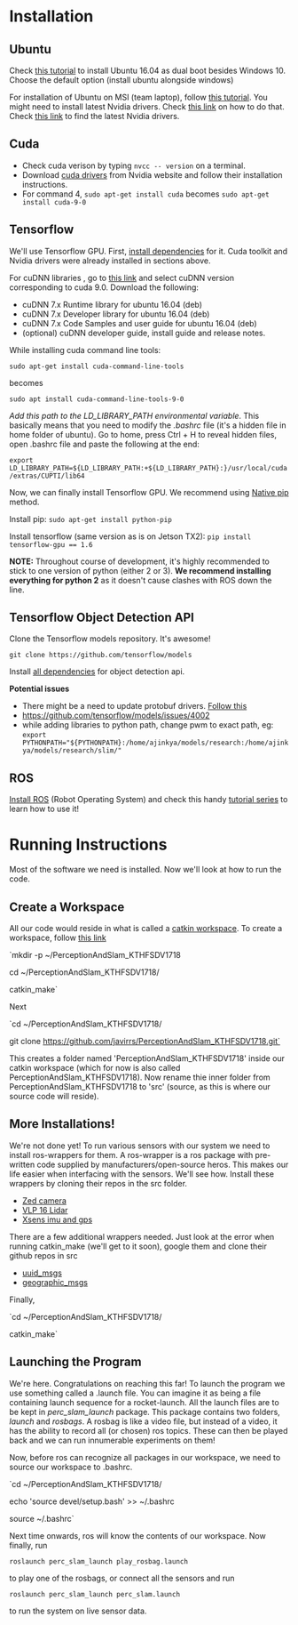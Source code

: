 # Installation 

## Ubuntu
Check [this tutorial](https://youtu.be/qNeJvujdB-0) to install Ubuntu 16.04 as dual boot besides Windows 10. Choose the default option (install ubuntu alongside windows)

For installation of Ubuntu on MSI (team laptop), follow [this tutorial](https://medium.com/@gentra/how-to-install-ubuntu-16-04-on-msi-ge62-6qc-ae4f30f50465). You might need to install latest Nvidia drivers. Check [this link](https://tecadmin.net/install-latest-nvidia-drivers-ubuntu/) on how to do that. Check [this link](http://www.nvidia.com/Download/index.aspx?lang=en-us) to find the latest Nvidia drivers.

## Cuda
- Check cuda verison by typing `nvcc -- version` on a terminal. 
- Download [cuda drivers](https://developer.nvidia.com/cuda-90-download-archive?target_os=Linux&target_arch=x86_64&target_distro=Ubuntu&target_version=1604&target_type=debnetwork
) from Nvidia website and follow their installation instructions. 
- For command 4, `sudo apt-get install cuda` becomes `sudo apt-get install cuda-9-0`

## Tensorflow
We'll use Tensorflow GPU. First, [install dependencies](https://www.tensorflow.org/install/install_linux#tensorflow_gpu_support) for it. Cuda toolkit and Nvidia drivers were already installed in sections above. 

For cuDNN libraries , go to [this link](https://developer.nvidia.com/rdp/cudnn-archive) and select cuDNN version corresponding to cuda 9.0. Download the following:
- cuDNN 7.x Runtime library for ubuntu 16.04 (deb)
- cuDNN 7.x Developer library for ubuntu 16.04 (deb)
- cuDNN 7.x Code Samples and user guide for ubuntu 16.04 (deb)
- (optional) cuDNN developer guide, install guide and release notes.

While installing cuda command line tools:

`sudo apt-get install cuda-command-line-tools`

becomes

`sudo apt install cuda-command-line-tools-9-0`

*Add this path to the LD_LIBRARY_PATH environmental variable*. This basically means that you need to modify the *.bashrc* file (it's a hidden file in home folder of ubuntu). Go to home, press Ctrl + H to reveal hidden files, open .bashrc file and paste the following at the end:

`export LD_LIBRARY_PATH=${LD_LIBRARY_PATH:+${LD_LIBRARY_PATH}:}/usr/local/cuda/extras/CUPTI/lib64`

Now, we can finally install Tensorflow GPU. We recommend using [Native pip](https://www.tensorflow.org/install/install_linux#InstallingNativePip) method. 

Install pip: `sudo apt-get install python-pip`

Install tensorflow (same version as is on Jetson TX2): `pip install tensorflow-gpu == 1.6`

**NOTE:** Throughout course of development, it's highly recommended to stick to one version of python (either 2 or 3). **We recommend installing everything for python 2** as it doesn't cause clashes with ROS down the line.

## Tensorflow Object Detection API
Clone the Tensorflow models repository. It's awesome!

`git clone https://github.com/tensorflow/models` 

Install [all dependencies](https://github.com/tensorflow/models/blob/master/research/object_detection/g3doc/installation.md
) for object detection api.

**Potential issues**

- There might be a need to update protobuf drivers. [Follow this](https://gist.github.com/sofyanhadia/37787e5ed098c97919b8c593f0ec44d8)
- https://github.com/tensorflow/models/issues/4002
- while adding libraries to python path, change pwm to exact path, eg:
`export PYTHONPATH="${PYTHONPATH}:/home/ajinkya/models/research:/home/ajinkya/models/research/slim/"`

## ROS
[Install ROS](http://wiki.ros.org/kinetic/Installation/Ubuntu) (Robot Operating System) and check this handy [tutorial series](https://www.youtube.com/playlist?list=PLk51HrKSBQ8-jTgD0qgRp1vmQeVSJ5SQC) to learn how to use it!

# Running Instructions
Most of the software we need is installed. Now we'll look at how to run the code.

## Create a Workspace
All our code would reside in what is called a [catkin workspace](http://wiki.ros.org/catkin/workspaces). To create a workspace, follow [this link](http://wiki.ros.org/catkin/Tutorials/create_a_workspace) 

`mkdir -p ~/PerceptionAndSlam_KTHFSDV1718

cd ~/PerceptionAndSlam_KTHFSDV1718/

catkin_make`

Next

`cd ~/PerceptionAndSlam_KTHFSDV1718/

git clone https://github.com/javirrs/PerceptionAndSlam_KTHFSDV1718.git`

This creates a folder named 'PerceptionAndSlam_KTHFSDV1718' inside our catkin workspace (which for now is also called PerceptionAndSlam_KTHFSDV1718). Now rename thie inner folder from PerceptionAndSlam_KTHFSDV1718 to 'src' (source, as this is where our source code will reside). 

## More Installations!
We're not done yet! To run various sensors with our system we need to install ros-wrappers for them. A ros-wrapper is a ros package with pre-written code supplied by manufacturers/open-source heros. This makes our life easier when interfacing with the sensors. We'll see how. Install these wrappers by cloning their repos in the src folder.
- [Zed camera](https://github.com/stereolabs/zed-ros-wrapper)
- [VLP 16 Lidar](http://wiki.ros.org/velodyne/Tutorials/Getting%20Started%20with%20the%20Velodyne%20VLP16)
- [Xsens imu and gps](https://github.com/xsens/xsens_mti_ros_node)

There are a few additional wrappers needed. Just look at the error when running catkin_make (we'll get to it soon), google them and clone their github repos in src
- [uuid_msgs](https://github.com/ros-geographic-info/unique_identifier)
- [geographic_msgs](https://github.com/ros-geographic-info/geographic_info)

Finally, 

`cd ~/PerceptionAndSlam_KTHFSDV1718/

catkin_make`

## Launching the Program
We're here. Congratulations on reaching this far! To launch the program we use something called a .launch file. You can imagine it as being a file containing launch sequence for a rocket-launch. All the launch files are to be kept in *perc_slam_launch* package. This package contains two folders, *launch* and *rosbags*. A rosbag is like a video file, but instead of a video, it has the ability to record all (or chosen) ros topics. These can then be played back and we can run innumerable experiments on them! 

Now, before ros can recognize all packages in our workspace, we need to source our workspace to .bashrc. 

`cd ~/PerceptionAndSlam_KTHFSDV1718/

echo  'source devel/setup.bash' >> ~/.bashrc

source ~/.bashrc`

Next time onwards, ros will know the contents of our workspace. Now finally, run

`roslaunch perc_slam_launch play_rosbag.launch`

to play one of the rosbags, or connect all the sensors and run

`roslaunch perc_slam_launch perc_slam.launch`

to run the system on live sensor data.
